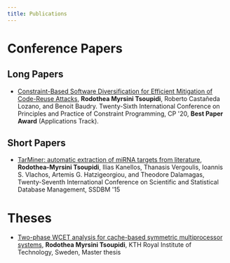 ```yaml
---
title: Publications
---
```


# Conference Papers
## Long Papers
* [Constraint-Based Software Diversification for Efficient Mitigation of Code-Reuse Attacks](publications/cp_paper.pdf), 
**Rodothea Myrsini Tsoupidi**, Roberto Castañeda Lozano, and Benoit Baudry.
Twenty-Sixth International Conference on Principles and Practice of Constraint Programming, CP '20, **Best Paper Award** (Applications Track).

## Short Papers
* [TarMiner: automatic extraction of miRNA targets from literature](publications/tarminer.pdf), 
**Rodothea-Myrsini Tsoupidi**, Ilias Kanellos, Thanasis Vergoulis, Ioannis S. Vlachos, Artemis G. Hatzigeorgiou, and Theodore Dalamagas,
Twenty-Seventh International Conference on Scientific and Statistical Database Management, SSDBM '15

# Theses
* [Two-phase WCET analysis for cache-based symmetric multiprocessor systems](publications/msc_thesis.pdf), 
**Rodothea Myrsini Tsoupidi**, KTH Royal Institute of Technology, Sweden, Master thesis

